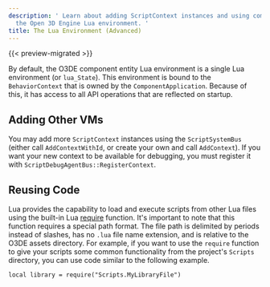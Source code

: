 ```yaml
---
description: ' Learn about adding ScriptContext instances and using common code in
  the Open 3D Engine Lua environment. '
title: The Lua Environment (Advanced)
---
```


{{< preview-migrated >}}

By default, the O3DE component entity Lua environment is a single Lua environment \(or `lua_State`\). This environment is bound to the `BehaviorContext` that is owned by the `ComponentApplication`. Because of this, it has access to all API operations that are reflected on startup.

## Adding Other VMs 

You may add more `ScriptContext` instances using the `ScriptSystemBus` \(either call `AddContextWithId`, or create your own and call `AddContext`\). If you want your new context to be available for debugging, you must register it with `ScriptDebugAgentBus::RegisterContext`.

## Reusing Code 

Lua provides the capability to load and execute scripts from other Lua files using the built\-in Lua [require](https://www.lua.org/pil/8.1.html) function. It's important to note that this function requires a special path format. The file path is delimited by periods instead of slashes, has no `.lua` file name extension, and is relative to the O3DE assets directory. For example, if you want to use the `require` function to give your scripts some common functionality from the project's `Scripts` directory, you can use code similar to the following example.

```
local library = require("Scripts.MyLibraryFile")
```

